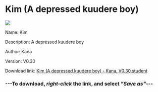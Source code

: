 # Kim (A depressed kuudere boy)

<img src = "https://raw.githubusercontent.com/Arbiter1223/Daigaku-Gurashi-Custom-Students/master/Students/Files/Kim%20(A%20depressed%20kuudere%20boy).png">

Name: Kim

Description: A depressed kuudere boy

Author: Kana

Version: V0.30

Download link: <a href="https://raw.githubusercontent.com/Arbiter1223/Daigaku-Gurashi-Custom-Students/master/Students/Files/Kim%20(A%20depressed%20kuudere%20boy)%20-%20Kana%2C%20V0.30.student">Kim (A depressed kuudere boy) - Kana, V0.30.student</a>

### ---**To download, _right-click_ the link, and select _"Save as"_**---
